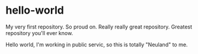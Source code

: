 # hello-world
My very first repository. So proud on. Really really great repository. Greatest repository you'll ever know.

Hello world,
I'm working in public servic, so this is totally "Neuland" to me.
